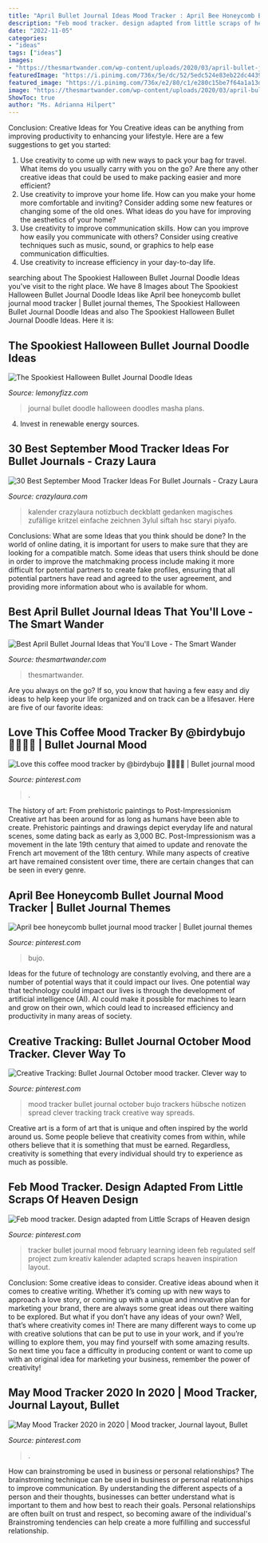 ```yaml
---
title: "April Bullet Journal Ideas Mood Tracker : April Bee Honeycomb Bullet Journal Mood Tracker"
description: "Feb mood tracker. design adapted from little scraps of heaven design"
date: "2022-11-05"
categories:
- "ideas"
tags: ["ideas"]
images:
- "https://thesmartwander.com/wp-content/uploads/2020/03/april-bullet-journal-8-2.jpg"
featuredImage: "https://i.pinimg.com/736x/5e/dc/52/5edc524e83eb22dc44393a55ac50b36e.jpg"
featured_image: "https://i.pinimg.com/736x/e2/80/c1/e280c15be7f64a1a13d3f8a45b294196.jpg"
image: "https://thesmartwander.com/wp-content/uploads/2020/03/april-bullet-journal-8-2.jpg"
ShowToc: true
author: "Ms. Adrianna Hilpert"
---
```



Conclusion: Creative Ideas for You
Creative ideas can be anything from improving productivity to enhancing your lifestyle. Here are a few suggestions to get you started: 
1. Use creativity to come up with new ways to pack your bag for travel. What items do you usually carry with you on the go? Are there any other creative ideas that could be used to make packing easier and more efficient?
2. Use creativity to improve your home life. How can you make your home more comfortable and inviting? Consider adding some new features or changing some of the old ones. What ideas do you have for improving the aesthetics of your home? 
3. Use creativity to improve communication skills. How can you improve how easily you communicate with others? Consider using creative techniques such as music, sound, or graphics to help ease communication difficulties.
4. Use creativity to increase efficiency in your day-to-day life.

	

		
searching about The Spookiest Halloween Bullet Journal Doodle Ideas you've visit to the right place. We have 8 Images about The Spookiest Halloween Bullet Journal Doodle Ideas like April bee honeycomb bullet journal mood tracker | Bullet journal themes, The Spookiest Halloween Bullet Journal Doodle Ideas and also The Spookiest Halloween Bullet Journal Doodle Ideas. Here it is:
		
    
## The Spookiest Halloween Bullet Journal Doodle Ideas

<img loading=lazy src="https://lemonyfizz.com/wp-content/uploads/2020/09/7-masha-plans-1024x1022.png" onerror="this.onerror=null;this.src='https://tse4.mm.bing.net/th?id=OIP.iWLddCJC4q1D795kJd2q2QHaHZ&amp;pid=15.1';" alt="The Spookiest Halloween Bullet Journal Doodle Ideas">

_Source: lemonyfizz.com_

>journal bullet doodle halloween doodles masha plans. 

	

4. Invest in renewable energy sources. 

    
## 30 Best September Mood Tracker Ideas For Bullet Journals - Crazy Laura

<img loading=lazy src="https://p7t2r7c4.stackpathcdn.com/wp-content/uploads/2019/09/stamp-theme-mood-page.jpg" onerror="this.onerror=null;this.src='https://tse4.mm.bing.net/th?id=OIP.ute6WMX48W1Ty7_fQ2adLgHaLH&amp;pid=15.1';" alt="30 Best September Mood Tracker Ideas For Bullet Journals - Crazy Laura">

_Source: crazylaura.com_

>kalender crazylaura notizbuch deckblatt gedanken magisches zufällige kritzel einfache zeichnen 3ylul siftah hsc staryi piyafo. 

	

Conclusions: What are some Ideas that you think should be done?
In the world of online dating, it is important for users to make sure that they are looking for a compatible match. Some ideas that users think should be done in order to improve the matchmaking process include making it more difficult for potential partners to create fake profiles, ensuring that all potential partners have read and agreed to the user agreement, and providing more information about who is available for whom.

    
## Best April Bullet Journal Ideas That You&#039;ll Love - The Smart Wander

<img loading=lazy src="https://thesmartwander.com/wp-content/uploads/2020/03/april-bullet-journal-8-2.jpg" onerror="this.onerror=null;this.src='https://tse1.mm.bing.net/th?id=OIP.VbHQpSwlkhvkdxwLbfmM_AHaHa&amp;pid=15.1';" alt="Best April Bullet Journal Ideas that You&#039;ll Love - The Smart Wander">

_Source: thesmartwander.com_

>thesmartwander. 

	

Are you always on the go? If so, you know that having a few easy and diy ideas to help keep your life organized and on track can be a lifesaver. Here are five of our favorite ideas: 

    
## Love This Coffee Mood Tracker By @birdybujo 🙋🏽🙋🏽⁣ | Bullet Journal Mood

<img loading=lazy src="https://i.pinimg.com/736x/d1/0d/fd/d10dfd0cdaea1e56fe47b592ab40315f.jpg" onerror="this.onerror=null;this.src='https://tse2.mm.bing.net/th?id=OIP.oH4di5smWvLMEzdE0Q6PiwHaHa&amp;pid=15.1';" alt="Love this coffee mood tracker by @birdybujo 🙋🏽🙋🏽⁣ | Bullet journal mood">

_Source: pinterest.com_

>. 

	

The history of art: From prehistoric paintings to Post-Impressionism
Creative art has been around for as long as humans have been able to create. Prehistoric paintings and drawings depict everyday life and natural scenes, some dating back as early as 3,000 BC. Post-Impressionism was a movement in the late 19th century that aimed to update and renovate the French art movement of the 18th century. While many aspects of creative art have remained consistent over time, there are certain changes that can be seen in every genre.

    
## April Bee Honeycomb Bullet Journal Mood Tracker | Bullet Journal Themes

<img loading=lazy src="https://i.pinimg.com/736x/bb/c5/3d/bbc53d971f286606fc44845390125a04.jpg" onerror="this.onerror=null;this.src='https://tse1.mm.bing.net/th?id=OIP.uKc6ebjCX5i9AcfMW4aKJwHaJ3&amp;pid=15.1';" alt="April bee honeycomb bullet journal mood tracker | Bullet journal themes">

_Source: pinterest.com_

>bujo. 

	

Ideas for the future of technology are constantly evolving, and there are a number of potential ways that it could impact our lives. One potential way that technology could impact our lives is through the development of artificial intelligence (AI). AI could make it possible for machines to learn and grow on their own, which could lead to increased efficiency and productivity in many areas of society.

    
## Creative Tracking: Bullet Journal October Mood Tracker. Clever Way To

<img loading=lazy src="https://i.pinimg.com/736x/bd/cd/b8/bdcdb88d83615a6021c09f70165529b3.jpg" onerror="this.onerror=null;this.src='https://tse2.mm.bing.net/th?id=OIP.5iG0asOZvO7Tq510C5xAhwHaJ4&amp;pid=15.1';" alt="Creative Tracking: Bullet Journal October mood tracker. Clever way to">

_Source: pinterest.com_

>mood tracker bullet journal october bujo trackers hübsche notizen spread clever tracking track creative way spreads. 

	

Creative art is a form of art that is unique and often inspired by the world around us. Some people believe that creativity comes from within, while others believe that it is something that must be earned. Regardless, creativity is something that every individual should try to experience as much as possible.

    
## Feb Mood Tracker. Design Adapted From Little Scraps Of Heaven Design

<img loading=lazy src="https://i.pinimg.com/736x/5e/dc/52/5edc524e83eb22dc44393a55ac50b36e.jpg" onerror="this.onerror=null;this.src='https://tse1.mm.bing.net/th?id=OIP.zzPAkryuoo9ZllyBpwiHVwHaJ3&amp;pid=15.1';" alt="Feb mood tracker. Design adapted from Little Scraps of Heaven design">

_Source: pinterest.com_

>tracker bullet journal mood february learning ideen feb regulated self project zum kreativ kalender adapted scraps heaven inspiration layout. 

	

Conclusion: Some creative ideas to consider.
Creative ideas abound when it comes to creative writing. Whether it’s coming up with new ways to approach a love story, or coming up with a unique and innovative plan for marketing your brand, there are always some great ideas out there waiting to be explored. But what if you don’t have any ideas of your own? Well, that’s where creativity comes in! There are many different ways to come up with creative solutions that can be put to use in your work, and if you’re willing to explore them, you may find yourself with some amazing results. So next time you face a difficulty in producing content or want to come up with an original idea for marketing your business, remember the power of creativity!

    
## May Mood Tracker 2020 In 2020 | Mood Tracker, Journal Layout, Bullet

<img loading=lazy src="https://i.pinimg.com/736x/e2/80/c1/e280c15be7f64a1a13d3f8a45b294196.jpg" onerror="this.onerror=null;this.src='https://tse3.mm.bing.net/th?id=OIP.95A4DuAP3vrNJK79qvGxmAHaM4&amp;pid=15.1';" alt="May Mood Tracker 2020 in 2020 | Mood tracker, Journal layout, Bullet">

_Source: pinterest.com_

>. 

	

How can brainstroming be used in business or personal relationships?
The brainstroming technique can be used in business or personal relationships to improve communication. By understanding the different aspects of a person and their thoughts, businesses can better understand what is important to them and how best to reach their goals. Personal relationships are often built on trust and respect, so becoming aware of the individual's Brainstroming tendencies can help create a more fulfilling and successful relationship.

